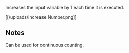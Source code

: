 Increases the input variable by 1 each time it is executed.

[[/uploads/Increase Number.png]]

## Notes
Can be used for continuous counting.